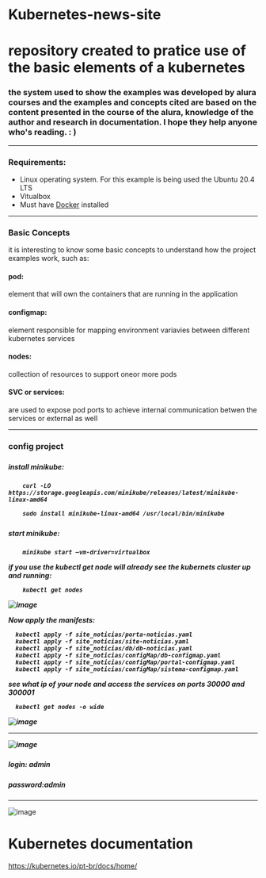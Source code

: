 # Kubernetes-news-site
# repository created to pratice use of the basic elements of a kubernetes

<h3>the system used to show the examples was developed by alura courses and the examples and concepts cited are based on the content presented in the course of the alura, knowledge of the author and research in documentation. I hope they help anyone who's reading. : )</h3>


***************

<h3>Requirements:</h3>


<ul>
  <li>Linux operating system. For this example is being used the Ubuntu 20.4 LTS</a></li>
  <li>Vitualbox</li>
  <li>Must have <a href="https://docs.docker.com/engine/install/centos/">Docker</a> installed</li> 
</ul>

*****************
<h3> Basic Concepts</h3>

it is interesting to know some basic concepts to understand how the project examples work, such as:
<h4>pod:</h4> element that will own the containers that are running in the application
<h4>configmap:</h4> element responsible for mapping environment variavies between different kubernetes services
<h4> nodes:</h4> collection of resources to support oneor more pods
<h4> SVC or services:</h4> are used to expose pod ports to achieve internal communication betwen the services or external as well


************
<h3>config project<h3>
  
  <h5>install  minikube:<h5>
  
        curl -LO https://storage.googleapis.com/minikube/releases/latest/minikube-linux-amd64
  
        sudo install minikube-linux-amd64 /usr/local/bin/minikube
  <h5>start minikube:<h5>
        
        minikube start –vm-driver=virtualbox
    
 if you use the kubectl get node will already see the kubernets cluster up and running:
        
        kubectl get nodes
    
 
 ![image](https://user-images.githubusercontent.com/38367700/164945484-f2219688-d5c4-46d6-99cd-ce08a3f3e5e2.png)

Now apply the manifests:
    
          
    
      kubectl apply -f site_noticias/porta-noticias.yaml
      kubectl apply -f site_noticias/site-noticias.yaml
      kubectl apply -f site_noticias/db/db-noticias.yaml
      kubectl apply -f site_noticias/configMap/db-configmap.yaml
      kubectl apply -f site_noticias/configMap/portal-configmap.yaml
      kubectl apply -f site_noticias/configMap/sistema-configmap.yaml
    

see what ip of your node and access the services on ports 30000 and 300001

      kubectl get nodes -o wide
   
    
![image](https://user-images.githubusercontent.com/38367700/164945752-7d7cf83f-7003-48f5-a8e7-84b152ada7c1.png)

 
*************************
![image](https://user-images.githubusercontent.com/38367700/164945811-fe3b9a1d-7a81-442b-b788-56fcfb08882a.png)

<h5>login: admin</h5>
<h5>password:admin</h5>

*************************
    
![image](https://user-images.githubusercontent.com/38367700/164945848-1cb0166d-0067-4397-a739-e7ecf3551018.png)


    
 <h1>Kubernetes documentation</h1>
  
 https://kubernetes.io/pt-br/docs/home/
